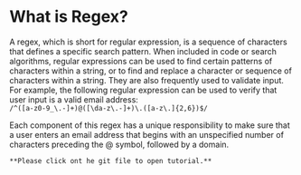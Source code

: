 # What is Regex?

A regex, which is short for regular expression, is a sequence of characters that defines a specific search pattern. When included in code or search algorithms, regular expressions can be used to find certain patterns of characters within a string, or to find and replace a character or sequence of characters within a string. They are also frequently used to validate input.
For example, the following regular expression can be used to verify that user input is a valid email address:<br>
```/^([a-z0-9_\.-]+)@([\da-z\.-]+)\.([a-z\.]{2,6})$/```</br>

Each component of this regex has a unique responsibility to make sure that a user enters an email address that begins with an unspecified number of characters preceding the @ symbol, followed by a domain.

`**Please click ont he git file to open tutorial.**`